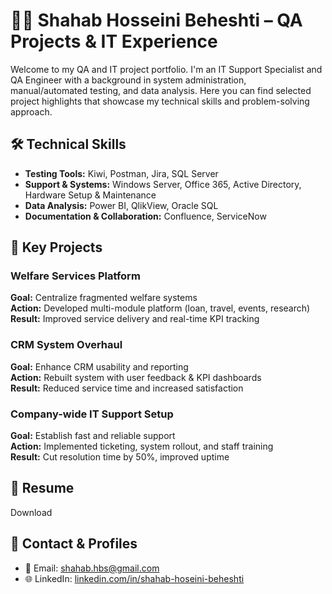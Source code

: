 # 👨‍💻 Shahab Hosseini Beheshti – QA Projects & IT Experience

Welcome to my QA and IT project portfolio. I'm an IT Support Specialist and QA Engineer with a background in system administration, manual/automated testing, and data analysis. Here you can find selected project highlights that showcase my technical skills and problem-solving approach.

## 🛠️ Technical Skills
- **Testing Tools:** Kiwi, Postman, Jira, SQL Server
- **Support & Systems:** Windows Server, Office 365, Active Directory, Hardware Setup & Maintenance
- **Data Analysis:** Power BI, QlikView, Oracle SQL
- **Documentation & Collaboration:** Confluence, ServiceNow

## 📌 Key Projects

### Welfare Services Platform
**Goal:** Centralize fragmented welfare systems  
**Action:** Developed multi-module platform (loan, travel, events, research)  
**Result:** Improved service delivery and real-time KPI tracking

### CRM System Overhaul
**Goal:** Enhance CRM usability and reporting  
**Action:** Rebuilt system with user feedback & KPI dashboards  
**Result:** Reduced service time and increased satisfaction

### Company-wide IT Support Setup
**Goal:** Establish fast and reliable support  
**Action:** Implemented ticketing, system rollout, and staff training  
**Result:** Cut resolution time by 50%, improved uptime

## 📄 Resume
Download 

## 🔗 Contact & Profiles
- 📧 Email: shahab.hbs@gmail.com  
- 🌐 LinkedIn: [linkedin.com/in/shahab-hoseini-beheshti](https://linkedin.com/in/shahab-hoseini-beheshti)
